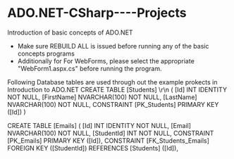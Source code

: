 # ADO.NET-CSharp----Projects
Introduction of basic concepts of ADO.NET
- Make sure REBUILD ALL is issued before running any of the basic concepts programs
- Additionally for For WebForms, please select the appropriate "WebForm1.aspx.cs" before running the program.


Following Database tables are used through out the example prokects in Introduction to ADO.NET
CREATE TABLE [Students] \r\n
(
	[Id] INT IDENTITY NOT NULL,
	[FirstName] NVARCHAR(100) NOT NULL,
	[LastName] NVARCHAR(100) NOT NULL,
	CONSTRAINT [PK_Students] PRIMARY KEY ([Id])
)

CREATE TABLE [Emails] 
(
	[Id] INT IDENTITY NOT NULL,
	[Email] NVARCHAR(100) NOT NULL,
	[StudentId] INT NOT NULL,
	CONSTRAINT [PK_Emails] PRIMARY KEY ([Id]),
	CONSTRAINT [FK_Students_Emails] FOREIGN KEY ([StudentId]) REFERENCES [Students] ([Id]),
  

